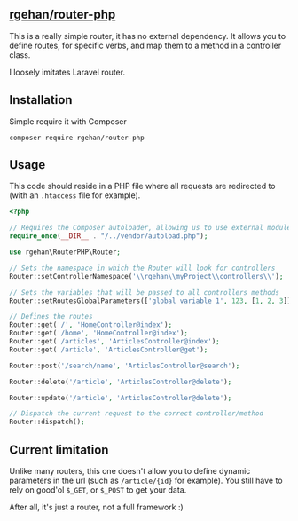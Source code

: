 ## [rgehan/router-php](https://github.com/rgehan/router-php)

This is a really simple router, it has no external dependency.
It allows you to define routes, for specific verbs, and map them to a method in a controller class.

I loosely imitates Laravel router.

## Installation
Simple require it with Composer
```
composer require rgehan/router-php
```

## Usage
This code should reside in a PHP file where all requests are redirected 
to (with an `.htaccess` file for example).
```php
<?php

// Requires the Composer autoloader, allowing us to use external modules
require_once(__DIR__ . "/../vendor/autoload.php");

use rgehan\RouterPHP\Router;

// Sets the namespace in which the Router will look for controllers
Router::setControllerNamespace('\\rgehan\\myProject\\controllers\\');

// Sets the variables that will be passed to all controllers methods
Router::setRoutesGlobalParameters(['global variable 1', 123, [1, 2, 3]]);

// Defines the routes
Router::get('/', 'HomeController@index');
Router::get('/home', 'HomeController@index');
Router::get('/articles', 'ArticlesController@index');
Router::get('/article', 'ArticlesController@get');

Router::post('/search/name', 'ArticlesController@search');

Router::delete('/article', 'ArticlesController@delete');

Router::update('/article', 'ArticlesController@delete');

// Dispatch the current request to the correct controller/method
Router::dispatch();
```

## Current limitation
Unlike many routers, this one doesn't allow you to define dynamic parameters in the url (such as `/article/{id}` for example).
You still have to rely on good'ol `$_GET`, or `$_POST` to get your data.

After all, it's just a router, not a full framework :)

